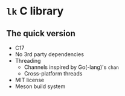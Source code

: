 # `lk` C library

## The quick version

- C17
- No 3rd party dependencies
- Threading
    - Channels inspired by Go(-lang)'s `chan`
    - Cross-platform threads
- MIT license
- Meson build system
